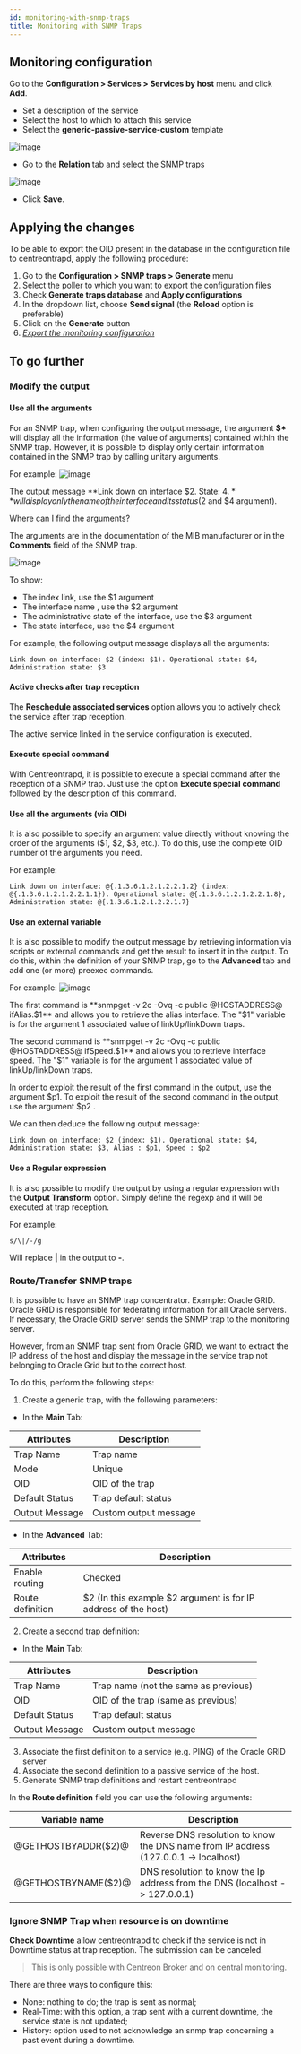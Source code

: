 ```yaml
---
id: monitoring-with-snmp-traps
title: Monitoring with SNMP Traps
---
```


## Monitoring configuration

Go to the **Configuration > Services > Services by host** menu and click **Add**.

* Set a description of the service
* Select the host to which to attach this service
* Select the **generic-passive-service-custom** template

![image](../../assets/configuration/06createpassiveservice.png)

* Go to the **Relation** tab and select the SNMP traps

![image](../../assets/configuration/06servicetrapsrelation.png)

* Click **Save**.

## Applying the changes

To be able to export the OID present in the database in the configuration file to centreontrapd, apply the following procedure:

1. Go to the **Configuration > SNMP traps > Generate** menu
2. Select the poller to which you want to export the configuration files
3. Check **Generate traps database** and **Apply configurations**
4. In the dropdown list, choose **Send signal** (the **Reload** option is preferable)
5. Click on the **Generate** button
6. *[Export the monitoring configuration](../monitoring-servers/deploying-a-configuration.md)*

## To go further

### Modify the output

#### Use all the arguments

For an SNMP trap, when configuring the output message, the argument **$\*** will display all the information (the value of
arguments) contained within the SNMP trap. However, it is possible to display only certain information contained in the
SNMP trap by calling unitary arguments.

For example:
![image](../../assets/configuration/06servicetrapsrelation.png)

The output message **Link down on interface $2. State: $4.** will display only the name of the interface and its status
($2 and $4 argument).

Where can I find the arguments?

The arguments are in the documentation of the MIB manufacturer or in the **Comments** field of the SNMP trap.

![image](../../assets/configuration/klinkcomment.png)

To show:

* The index link, use the $1 argument
* The interface name , use the $2 argument
* The administrative state of the interface, use the $3 argument
* The state interface, use the $4 argument

For example, the following output message displays all the arguments:

``` shell
Link down on interface: $2 (index: $1). Operational state: $4, Administration state: $3
```

#### Active checks after trap reception

The **Reschedule associated services** option allows you to actively check the service after trap reception.

The active service linked in the service configuration is executed.

#### Execute special command

With Centreontrapd, it is possible to execute a special command after the reception of a SNMP trap. Just use the option
**Execute special command** followed by the description of this command.

#### Use all the arguments (via OID)

It is also possible to specify an argument value directly without knowing the order of the arguments ($1, $2, $3, etc.). To do this,
use the complete OID number of the arguments you need.

For example:

``` shell
Link down on interface: @{.1.3.6.1.2.1.2.2.1.2} (index: @{.1.3.6.1.2.1.2.2.1.1}). Operational state: @{.1.3.6.1.2.1.2.2.1.8}, Administration state: @{.1.3.6.1.2.1.2.2.1.7}
```

#### Use an external variable

It is also possible to modify the output message by retrieving information via scripts or external commands and get the
result to insert it in the output.
To do this, within the definition of your SNMP trap, go to the **Advanced** tab and add one (or more) preexec commands.

For example:
![image](../../assets/configuration/kpreexec.png)

The first command is **snmpget -v 2c -Ovq -c public @HOSTADDRESS@ ifAlias.$1** and allows you to retrieve the alias
interface. The "$1" variable is for the argument 1 associated value of linkUp/linkDown traps.

The second command is **snmpget -v 2c -Ovq -c public @HOSTADDRESS@ ifSpeed.$1** and allows you to retrieve interface speed.
The "$1" variable is for the argument 1 associated value of linkUp/linkDown traps.

In order to exploit the result of the first command in the output, use the argument $p1. To exploit the
result of the second command in the output, use the argument $p2 .

We can then deduce the following output message:

``` shell
Link down on interface: $2 (index: $1). Operational state: $4, Administration state: $3, Alias : $p1, Speed : $p2
```

#### Use a Regular expression

It is also possible to modify the output by using a regular expression with the **Output Transform** option. Simply
define the regexp and it will be executed at trap reception.

For example:

``` shell
s/\|/-/g
```

Will replace **|** in the output to **-**.

### Route/Transfer SNMP traps

It is possible to have an SNMP trap concentrator. Example: Oracle GRID.
Oracle GRID is responsible for federating information for all Oracle servers. If necessary, the Oracle GRID server sends the SNMP trap to the monitoring server.

However, from an SNMP trap sent from Oracle GRID, we want to extract the IP address of the host and display the message in the service trap not belonging to Oracle Grid but to the correct host.

To do this, perform the following steps:

1. Create a generic trap, with the following parameters:

* In the **Main** Tab:

| Attributes     | Description           |
| -------------- | --------------------- |
| Trap Name      | Trap name             |
| Mode           | Unique                |
| OID            | OID of the trap       |
| Default Status | Trap default status   |
| Output Message | Custom output message |

* In the **Advanced** Tab:

| Attributes       | Description                                                    |
| ---------------- | -------------------------------------------------------------- |
| Enable routing   | Checked                                                        |
| Route definition | $2 (In this example $2 argument is for IP address of the host) |

2. Create a second trap definition:

* In the **Main** Tab:

| Attributes     | Description                          |
| -------------- | ------------------------------------ |
| Trap Name      | Trap name (not the same as previous) |
| OID            | OID of the trap (same as previous)   |
| Default Status | Trap default status                  |
| Output Message | Custom output message                |

3. Associate the first definition to a service (e.g. PING) of the Oracle GRID server
4. Associate the second definition to a passive service of the host.
5. Generate SNMP trap definitions and restart centreontrapd

In the **Route definition** field you can use the following arguments:

| Variable name       | Description                                                                           |
| ------------------- | ------------------------------------------------------------------------------------- |
| @GETHOSTBYADDR($2)@ | Reverse DNS resolution to know the DNS name from IP address (127.0.0.1 -\> localhost) |
| @GETHOSTBYNAME($2)@ | DNS resolution to know the Ip address from the DNS (localhost -\> 127.0.0.1)          |

### Ignore SNMP Trap when resource is on downtime

**Check Downtime** allow centreontrapd to check if the service is not in Downtime status at trap reception. The
submission can be canceled.

> This is only possible with Centreon Broker and on central monitoring.

There are three ways to configure this:

* None: nothing to do; the trap is sent as normal;
* Real-Time: with this option, a trap sent with a current downtime, the service state is not updated;
* History: option used to not acknowledge an snmp trap concerning a past event during a downtime.
